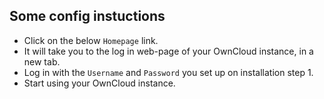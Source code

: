 ## Some config instuctions

* Click on the below `Homepage` link.
* It will take you to the log in web-page of your OwnCloud instance, in a new tab.
* Log in with the `Username` and `Password` you set up on installation step 1.
* Start using your OwnCloud instance.